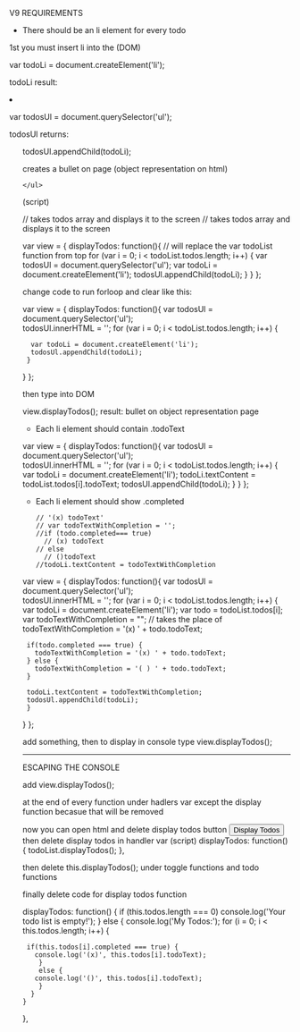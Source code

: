 V9 REQUIREMENTS

- There should be an li element for every todo 

1st you must insert li into the (DOM) 

var todoLi = document.createElement('li');

todoLi
result:
<li></li>

var todosUl = document.querySelector('ul');

todosUl
returns:
<ul>

todosUl.appendChild(todoLi);

creates a bullet on page (object representation on html)

    </ul>

(script)

  // takes todos array and displays it to the screen
 // takes todos array and displays it to the screen
 
 var view = {
   displayTodos: function(){  // will replace the var todoList function from top 
   for (var i = 0; i < todoList.todos.length; i++) {
      var todosUl = document.querySelector('ul');
      var todoLi = document.createElement('li');
      todosUl.appendChild(todoLi);
     }
   }
 };
 
 change code to run forloop and clear like this:
 
 var view = {
   displayTodos: function(){ 
   var todosUl = document.querySelector('ul');  
   todosUl.innerHTML = '';
   for (var i = 0; i < todoList.todos.length; i++) {
     
      var todoLi = document.createElement('li');
      todosUl.appendChild(todoLi);
     }
   }
 };
 

 then type into DOM 
 
 view.displayTodos();
 result: bullet on object representation page 
 


- Each li element should contain .todoText

 var view = {
   displayTodos: function(){ 
   var todosUl = document.querySelector('ul');  
   todosUl.innerHTML = '';
   for (var i = 0; i < todoList.todos.length; i++) {
      var todoLi = document.createElement('li');
      todoLi.textContent = todoList.todos[i].todoText;
      todosUl.appendChild(todoLi);
     }
   }
 };
 




- Each li element should show .completed

      // '(x) todoText'
      // var todoTextWithCompletion = '';
      //if (todo.completed=== true)
        // (x) todoText
      // else
        // ()todoText
      //todoLi.textContent = todoTextWithCompletion


 var view = {
   displayTodos: function(){ 
   var todosUl = document.querySelector('ul');  
   todosUl.innerHTML = '';
   for (var i = 0; i < todoList.todos.length; i++) {
      var todoLi = document.createElement('li');
      var todo = todoList.todos[i];
      var todoTextWithCompletion = ""; // takes the place of  todoTextWithCompletion = '(x) ' + todo.todoText;
      
     if(todo.completed === true) {
       todoTextWithCompletion = '(x) ' + todo.todoText;
     } else {
       todoTextWithCompletion = '( ) ' + todo.todoText;
     }
     
     todoLi.textContent = todoTextWithCompletion;
     todosUl.appendChild(todoLi);
     }
   }
 };
 
 
add something, then to display in console type view.displayTodos();





---------------------------------------------------

ESCAPING THE CONSOLE

add view.displayTodos(); 

at the end of every function under hadlers var except the display function becasue that will be removed

now you can open html and delete display todos button
      <button onclick="handlers.displayTodos()">Display Todos</button>
then delete display todos in handler var (script)
  displayTodos: function(){
    todoList.displayTodos();
  },
  
  then delete   this.displayTodos(); under toggle functions and todo functions
  
  finally delete code for display todos function 
  
   displayTodos: function() {
    if (this.todos.length === 0) 
    console.log('Your todo list is empty!');
  }
  else {
   console.log('My Todos:');
   for (i = 0; i < this.todos.length; i++) {
     
     if(this.todos[i].completed === true) {
       console.log('(x)', this.todos[i].todoText);
        } 
        else {
       console.log('()', this.todos[i].todoText);
        }
      }
    }
  },
